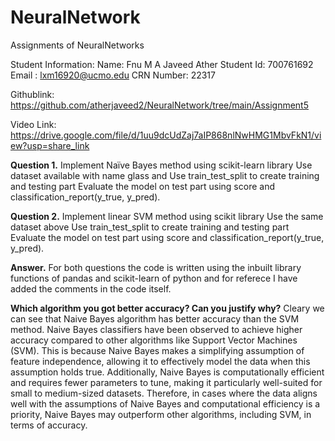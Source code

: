 # NeuralNetwork
 Assignments of NeuralNetworks

 Student Information: 
 Name: Fnu M A Javeed Ather
 Student Id: 700761692
 Email : lxm16920@ucmo.edu
 CRN Number: 22317

 Githublink: https://github.com/atherjaveed2/NeuralNetwork/tree/main/Assignment5

 Video Link: https://drive.google.com/file/d/1uu9dcUdZaj7aIP868nlNwHMG1MbvFkN1/view?usp=share_link

**Question 1.** 
Implement Naïve Bayes method using scikit-learn library Use dataset available with name 
glass and Use train_test_split to create training and testing part Evaluate the model on test 
part using score and classification_report(y_true, y_pred).


**Question 2.** 
Implement linear SVM method using scikit library Use the same dataset above
Use train_test_split to create training and testing part Evaluate the model on test part using 
score and classification_report(y_true, y_pred).


**Answer.** 
For both questions the code is written using the inbuilt library functions of pandas and scikit-learn of python and for referece I have added the comments in the code itself.

**Which algorithm you got better accuracy? Can you justify why?**
Cleary we can see that Naive Bayes algorithm has better accuracy than the SVM method. Naive Bayes classifiers have been observed to achieve higher accuracy compared to other algorithms like Support Vector Machines (SVM). This is because Naive Bayes makes a simplifying assumption of feature independence, allowing it to effectively model the data when this assumption holds true. Additionally, Naive Bayes is computationally efficient and requires fewer parameters to tune, making it particularly well-suited for small to medium-sized datasets. Therefore, in cases where the data aligns well with the assumptions of Naive Bayes and computational efficiency is a priority, Naive Bayes may outperform other algorithms, including SVM, in terms of accuracy.

